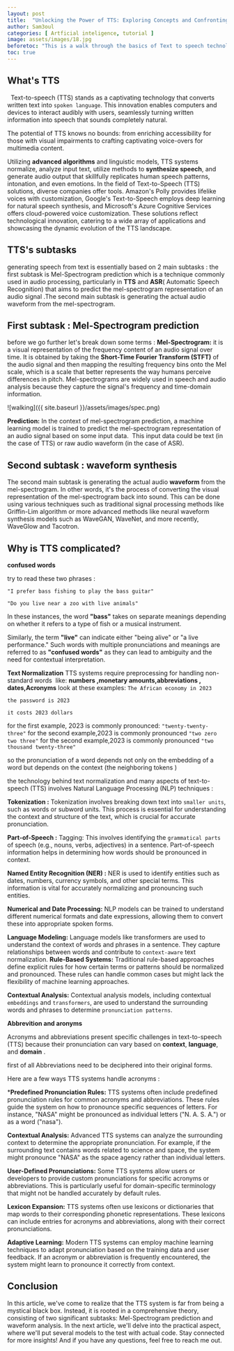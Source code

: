 ```yaml
---
layout: post
title:  "Unlocking the Power of TTS: Exploring Concepts and Confronting Challenges"
author: Sam3oul
categories: [ Artficial inteligence, tutorial ]
image: assets/images/18.jpg
beforetoc: "This is a walk through the basics of Text to speech technologies and the steps that enable us to generate voice based on a given text"
toc: true
---
```

## What's TTS
 
Text-to-speech (TTS) stands as a captivating technology that converts written text into `spoken language`. This innovation enables computers and devices to interact audibly with users, seamlessly turning written information into speech that sounds completely natural.

The potential of TTS knows no bounds: from enriching accessibility for those with visual impairments to crafting captivating voice-overs for multimedia content.

Utilizing **advanced algorithms** and linguistic models, TTS systems normalize, analyze input text, utilize methods to **synthesize speech**, and generate audio output that skillfully replicates human speech patterns, intonation, and even emotions.
In the field of Text-to-Speech (TTS) solutions, diverse companies offer tools. Amazon's Polly provides lifelike voices with customization, Google's Text-to-Speech employs deep learning for natural speech synthesis, and Microsoft's Azure Cognitive Services offers cloud-powered voice customization. These solutions reflect technological innovation, catering to a wide array of applications and showcasing the dynamic evolution of the TTS landscape.
## TTS's subtasks 
generating speech from text is essentially based on 2 main subtasks :
the first subtask is Mel-Spectrogram prediction which is a technique commonly used in audio processing, particularly in **TTS** and **ASR**( Automatic Speech Recognition) that aims to predict the mel-spectrogram representation of an audio signal .The second main subtask is generating the actual audio waveform from the mel-spectrogram. 




## First subtask : Mel-Spectrogram prediction
before we go further let's break down some terms :
**Mel-Spectrogram:** it is a visual representation of the frequency content of an audio signal over time. It is obtained by taking the **Short-Time Fourier Transform (STFT)** of the audio signal and then mapping the resulting frequency bins onto the Mel scale, which is a scale that better represents the way humans perceive differences in pitch.
Mel-spectrograms are widely used in speech and audio analysis because they capture the signal's frequency and time-domain information.


![walking]({{ site.baseurl }}/assets/images/spec.png)

**Prediction:** In the context of mel-spectrogram prediction, a machine learning model is trained to predict the mel-spectrogram representation of an audio signal based on some input data. 
This input data could be text (in the case of TTS) or raw audio waveform (in the case of ASR).

## Second subtask : waveform synthesis
The second main subtask is generating the actual audio **waveform** from the mel-spectrogram. In other words, it's the process of converting the visual representation of the mel-spectrogram back into sound. This can be done using various techniques such as traditional signal processing methods like Griffin-Lim algorithm or more advanced methods like neural waveform synthesis models such as WaveGAN, WaveNet, and more recently, WaveGlow and Tacotron.

## Why is TTS complicated?

**confused words** 

try to read these two phrases :

`"I prefer bass fishing to play the bass guitar"`

`"Do you live near a zoo with live animals"`

In these instances, the word **"bass"** takes on separate meanings depending on whether it refers to a type of fish or a musical instrument. 

Similarly, the term **"live"** can indicate either "being alive" or "a live performance." Such words with multiple pronunciations and meanings are referred to as **"confused words"** as they can lead to ambiguity and the need for contextual interpretation.

**Text Normalization**
TTS systems require preprocessing for handling non-standard words 
like: **numbers ,monetary amounts,abbreviations , dates,Acronyms**
look at these  examples:
`The African economy in 2023`

`the password is 2023`

`it costs 2023 dollars`

for the first example, 2023 is commonly pronounced: `"twenty-twenty-three"`
for the second example,2023 is commonly pronounced `"two zero two three"`
for the second example,2023 is commonly pronounced `"two thousand twenty-three"`

so  the pronunciation of a word depends not only on the embedding of a word but depends on the context (the neighboring  tokens )

the technology behind text normalization and many aspects of text-to-speech (TTS) involves Natural Language Processing (NLP) techniques :

**Tokenization :** Tokenization involves breaking down text into `smaller units`, such as words or subword units. This process is essential for understanding the context and structure of the text, which is crucial for accurate pronunciation.

**Part-of-Speech :** Tagging: This involves identifying the `grammatical parts` of speech (e.g., nouns, verbs, adjectives) in a sentence. Part-of-speech information helps in determining how words should be pronounced in context.

**Named Entity Recognition (NER) :** NER is used to identify entities such as dates, numbers, currency symbols, and other special terms. This information is vital for accurately normalizing and pronouncing such entities.

**Numerical and Date Processing:** NLP models can be trained to understand different numerical formats and date expressions, allowing them to convert these into appropriate spoken forms.

**Language Modeling:** Language models like transformers are used to understand the context of words and phrases in a sentence. They capture relationships between words and contribute to `context-aware` text normalization.
**Rule-Based Systems:** Traditional rule-based approaches define explicit rules for how certain terms or patterns should be normalized and pronounced. These rules can handle common cases but might lack the flexibility of machine learning approaches.

**Contextual Analysis:** Contextual analysis models, including contextual `embeddings` and `transformers`, are used to understand the surrounding words and phrases to determine `pronunciation patterns`.



**Abbrevition and aronyms** 

Acronyms and abbreviations present specific challenges in text-to-speech (TTS) because their pronunciation can vary based on **context**, **language**, and **domain** .

first of all Abbreviations  need to be deciphered into their original forms.

Here are a few ways TTS systems handle acronyms :

***Predefined Pronunciation Rules:** TTS systems often include predefined pronunciation rules for common acronyms and abbreviations. These rules guide the system on how to pronounce specific sequences of letters. For instance, "NASA" might be pronounced as individual letters ("N. A. S. A.") or as a word ("nasa").

**Contextual Analysis:** Advanced TTS systems can analyze the surrounding context to determine the appropriate pronunciation. For example, if the surrounding text contains words related to science and space, the system might pronounce "NASA" as the space agency rather than individual letters.

**User-Defined Pronunciations:** Some TTS systems allow users or developers to provide custom pronunciations for specific acronyms or abbreviations. This is particularly useful for domain-specific terminology that might not be handled accurately by default rules.

**Lexicon Expansion:** TTS systems often use lexicons or dictionaries that map words to their corresponding phonetic representations. These lexicons can include entries for acronyms and abbreviations, along with their correct pronunciations.

**Adaptive Learning:** Modern TTS systems can employ machine learning techniques to adapt pronunciation based on the training data and user feedback. If an acronym or abbreviation is frequently encountered, the system might learn to pronounce it correctly from context.

## Conclusion 
In this article, we've come to realize that the TTS system is far from being a mystical black box. Instead, it is rooted in a comprehensive theory, consisting of two significant subtasks: Mel-Spectrogram prediction and waveform analysis. In the next article, we'll delve into the practical aspect, where we'll put several models to the test with actual code. Stay connected for more insights! And if you have any questions, feel free to reach me out.



